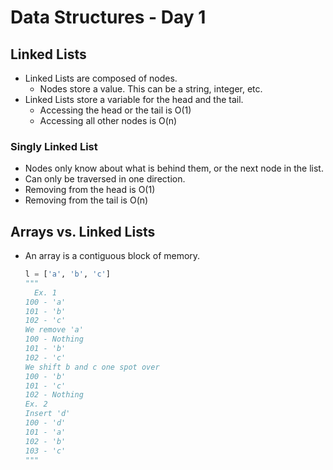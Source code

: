 # Data Structures - Day 1

## Linked Lists

- Linked Lists are composed of nodes.
  - Nodes store a value. This can be a string, integer, etc.
- Linked Lists store a variable for the head and the tail.
  - Accessing the head or the tail is O(1)
  - Accessing all other nodes is O(n)

### Singly Linked List

- Nodes only know about what is behind them, or the next node in the list.
- Can only be traversed in one direction.
- Removing from the head is O(1)
- Removing from the tail is O(n)

## Arrays vs. Linked Lists

- An array is a contiguous block of memory.
  ```python
  l = ['a', 'b', 'c']
  """
    Ex. 1
  100 - 'a'
  101 - 'b'
  102 - 'c'
  We remove 'a'
  100 - Nothing
  101 - 'b'
  102 - 'c'
  We shift b and c one spot over
  100 - 'b'
  101 - 'c'
  102 - Nothing
  Ex. 2
  Insert 'd'
  100 - 'd'
  101 - 'a'
  102 - 'b'
  103 - 'c'
  """
  ```
